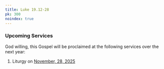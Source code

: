 ```yaml
---
title: Luke 19.12-28
pk: 300
noindex: true
---
```


### Upcoming Services

God willing, this Gospel will be proclaimed at the following services over the next year:


1. Liturgy on [November, 28, 2025](https://orthocal.info/readings/gregorian/2025/11/28/)
